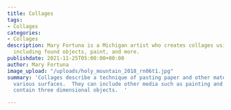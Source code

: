 ```yaml
---
title: Collages
tags:
- Collages
categories:
- Collages
description: Mary Fortuna is a Michigan artist who creates collages using mixed media,
  including found objects, paint, and more.
publishdate: 2021-11-25T05:00:00+00:00
author: Mary Fortuna
image_upload: "/uploads/holy_mountain_2018_rn06t1.jpg"
summary: 'Collages describe a technique of pasting paper and other materials onto
  various surfaces.  They can include other media such as painting and drawing and
  contain three dimensional objects.  '

---
```


